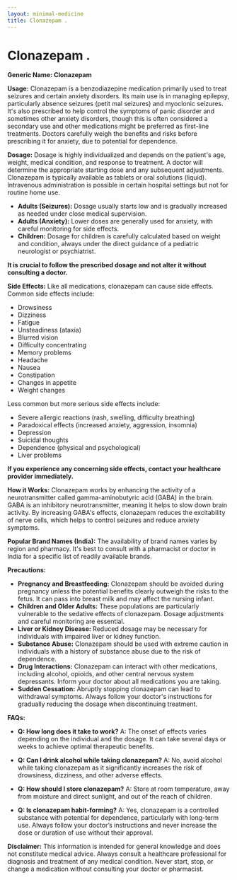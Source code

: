 ```yaml
---
layout: minimal-medicine
title: Clonazepam .
---
```


# Clonazepam .

**Generic Name: Clonazepam**

**Usage:** Clonazepam is a benzodiazepine medication primarily used to treat seizures and certain anxiety disorders.  Its main use is in managing epilepsy, particularly absence seizures (petit mal seizures) and myoclonic seizures.  It's also prescribed to help control the symptoms of panic disorder and sometimes other anxiety disorders, though this is often considered a secondary use and other medications might be preferred as first-line treatments.  Doctors carefully weigh the benefits and risks before prescribing it for anxiety, due to potential for dependence.

**Dosage:**  Dosage is highly individualized and depends on the patient's age, weight, medical condition, and response to treatment.  A doctor will determine the appropriate starting dose and any subsequent adjustments.  Clonazepam is typically available as tablets or oral solutions (liquid).  Intravenous administration is possible in certain hospital settings but not for routine home use.  

* **Adults (Seizures):**  Dosage usually starts low and is gradually increased as needed under close medical supervision.
* **Adults (Anxiety):**  Lower doses are generally used for anxiety, with careful monitoring for side effects.
* **Children:**  Dosage for children is carefully calculated based on weight and condition, always under the direct guidance of a pediatric neurologist or psychiatrist.  

**It is crucial to follow the prescribed dosage and not alter it without consulting a doctor.**


**Side Effects:**  Like all medications, clonazepam can cause side effects.  Common side effects include:

* Drowsiness
* Dizziness
* Fatigue
* Unsteadiness (ataxia)
* Blurred vision
* Difficulty concentrating
* Memory problems
* Headache
* Nausea
* Constipation
* Changes in appetite
* Weight changes

Less common but more serious side effects include:

* Severe allergic reactions (rash, swelling, difficulty breathing)
* Paradoxical effects (increased anxiety, aggression, insomnia)
* Depression
* Suicidal thoughts
* Dependence (physical and psychological)
* Liver problems

**If you experience any concerning side effects, contact your healthcare provider immediately.**

**How it Works:** Clonazepam works by enhancing the activity of a neurotransmitter called gamma-aminobutyric acid (GABA) in the brain. GABA is an inhibitory neurotransmitter, meaning it helps to slow down brain activity. By increasing GABA's effects, clonazepam reduces the excitability of nerve cells, which helps to control seizures and reduce anxiety symptoms.


**Popular Brand Names (India):**  The availability of brand names varies by region and pharmacy.  It's best to consult with a pharmacist or doctor in India for a specific list of readily available brands.


**Precautions:**

* **Pregnancy and Breastfeeding:** Clonazepam should be avoided during pregnancy unless the potential benefits clearly outweigh the risks to the fetus.  It can pass into breast milk and may affect the nursing infant.
* **Children and Older Adults:** These populations are particularly vulnerable to the sedative effects of clonazepam. Dosage adjustments and careful monitoring are essential.
* **Liver or Kidney Disease:**  Reduced dosage may be necessary for individuals with impaired liver or kidney function.
* **Substance Abuse:** Clonazepam should be used with extreme caution in individuals with a history of substance abuse due to the risk of dependence.
* **Drug Interactions:** Clonazepam can interact with other medications, including alcohol, opioids, and other central nervous system depressants.  Inform your doctor about all medications you are taking.
* **Sudden Cessation:**  Abruptly stopping clonazepam can lead to withdrawal symptoms.  Always follow your doctor's instructions for gradually reducing the dosage when discontinuing treatment.


**FAQs:**

* **Q: How long does it take to work?** A: The onset of effects varies depending on the individual and the dosage. It can take several days or weeks to achieve optimal therapeutic benefits.

* **Q: Can I drink alcohol while taking clonazepam?** A: No, avoid alcohol while taking clonazepam as it significantly increases the risk of drowsiness, dizziness, and other adverse effects.

* **Q: How should I store clonazepam?** A: Store at room temperature, away from moisture and direct sunlight, and out of the reach of children.

* **Q: Is clonazepam habit-forming?** A: Yes, clonazepam is a controlled substance with potential for dependence, particularly with long-term use.  Always follow your doctor’s instructions and never increase the dose or duration of use without their approval.


**Disclaimer:** This information is intended for general knowledge and does not constitute medical advice.  Always consult a healthcare professional for diagnosis and treatment of any medical condition.  Never start, stop, or change a medication without consulting your doctor or pharmacist.

